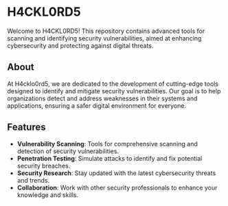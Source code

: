 # H4CKL0RD5

Welcome to H4CKL0RD5! This repository contains advanced tools for scanning and identifying security vulnerabilities, aimed at enhancing cybersecurity and protecting against digital threats.

## About

At H4cklo0rd5, we are dedicated to the development of cutting-edge tools designed to identify and mitigate security vulnerabilities. Our goal is to help organizations detect and address weaknesses in their systems and applications, ensuring a safer digital environment for everyone.

## Features

- **Vulnerability Scanning**: Tools for comprehensive scanning and detection of security vulnerabilities.
- **Penetration Testing**: Simulate attacks to identify and fix potential security breaches.
- **Security Research**: Stay updated with the latest cybersecurity threats and trends.
- **Collaboration**: Work with other security professionals to enhance your knowledge and skills.
